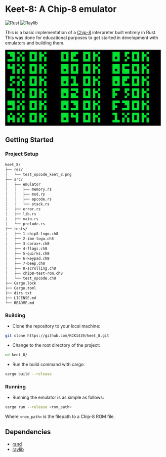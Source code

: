 # Keet-8: A Chip-8 emulator

![Rust](https://img.shields.io/badge/Rust-red?style=for-the-badge&logo=Rust&logoColor=white&labelColor=red&color=gray)
![Raylib](https://img.shields.io/badge/raylib-white?style=for-the-badge&logo=raylib&logoColor=black&labelColor=white&color=gray&link=https%3A%2F%2Fwww.raylib.com%2F)

This is a basic implementation of a [Chip-8](https://en.wikipedia.org/wiki/CHIP-8) interpreter built entirely in Rust. This was done for educational purposes to get started in development with emulators and building them.

![image](res/test_opcode_keet_8.png "Running ROM test_opcode.ch8")

## Getting Started

### Project Setup

```
keet_8/
├── res/
│   └── test_opcode_keet_8.png
├── src/
│   ├── emulator
│   │   ├── memory.rs
│   │   ├── mod.rs
│   │   ├── opcode.rs
│   │   └── stack.rs
│   ├── error.rs
│   ├── lib.rs
│   ├── main.rs
│   └── prelude.rs
├── tests/
│   ├── 1-chip8-logo.ch8
│   ├── 2-ibm-logo.ch8
│   ├── 3-corax+.ch8
│   ├── 4-flags.ch8
│   ├── 5-quirks.ch8
│   ├── 6-keypad.ch8
│   ├── 7-beep.ch8
│   ├── 8-scrolling.ch8
│   ├── chip8-test-rom.ch8
│   └── test_opcode.ch8
├── Cargo.lock
├── Cargo.toml
├── dirs.txt
├── LICENSE.md
└── README.md

```

### Building

 - Clone the repository to your local machine:
 ```bash
 git clone https://github.com/RCK1439/keet_8.git
 ```

 - Change to the root directory of the project:
 ```bash
 cd keet_8/
 ```

 - Run the build command with cargo:
 ```bash
 cargo build --release
 ```

### Running

 - Running the emulator is as simple as follows:
 ```bash
 cargo run --release <rom_path>
 ```

 Where `<rom_path>` is the filepath to a Chip-8 ROM file.

## Dependencies

 - [rand](https://crates.io/crates/rand)
 - [raylib](https://www.raylib.com/)